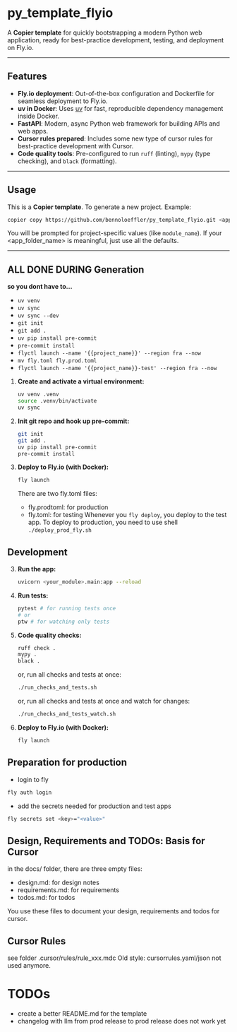# py_template_flyio

A **Copier template** for quickly bootstrapping a modern Python web application, ready for best-practice development, testing, and deployment on Fly.io.

---

## Features

- **Fly.io deployment**: Out-of-the-box configuration and Dockerfile for seamless deployment to Fly.io.
- **uv in Docker**: Uses [uv](https://github.com/astral-sh/uv) for fast, reproducible dependency management inside Docker.
- **FastAPI**: Modern, async Python web framework for building APIs and web apps.
- **Cursor rules prepared**: Includes some new type of cursor rules for best-practice development with Cursor.
- **Code quality tools**: Pre-configured to run `ruff` (linting), `mypy` (type checking), and `black` (formatting).

---

## Usage

This is a **Copier template**. To generate a new project.
Example:

```bash
copier copy https://github.com/bennoloeffler/py_template_flyio.git <app_folder_name>
```

You will be prompted for project-specific values (like `module_name`). If your <app_folder_name> is meaningful, just use all the defaults.

---

## ALL DONE DURING Generation
**so you dont have to...**
  - ```uv venv```
  - ```uv sync```
  - ```uv sync --dev```
  - ```git init```
  - ```git add .```
  - ```uv pip install pre-commit```
  - ```pre-commit install```
  - ```flyctl launch --name '{{project_name}}' --region fra --now```
  - ```mv fly.toml fly.prod.toml```
  - ```flyctl launch --name '{{project_name}}-test' --region fra --now```


1. **Create and activate a virtual environment:**
   ```bash
   uv venv .venv
   source .venv/bin/activate
   uv sync
   ```
1. **Init git repo and hook up pre-commit:**
   ```bash
   git init
   git add .
   uv pip install pre-commit
   pre-commit install
   ```

2. **Deploy to Fly.io (with Docker):**
   ```bash
   fly launch
   ```
   There are two fly.toml files:
   - fly.prodtoml: for production
   - fly.toml: for testing
   Whenever you ```fly deploy```, you deploy to the test app.
   To deploy to production, you need to use shell ```./deploy_prod_fly.sh```

## Development
3. **Run the app:**
   ```bash
   uvicorn <your_module>.main:app --reload
   ```
4. **Run tests:**
   ```bash
   pytest # for running tests once
   # or
   ptw # for watching only tests
   ```
5. **Code quality checks:**
   ```bash
   ruff check .
   mypy .
   black .
   ```
   or, run all checks and tests at once:
   ```bash
   ./run_checks_and_tests.sh
   ```
   or, run all checks and tests at once and watch for changes:
   ```bash
   ./run_checks_and_tests_watch.sh
   ```
6. **Deploy to Fly.io (with Docker):**
   ```bash
   fly launch
   ```

## Preparation for production
- login to fly
```bash
fly auth login
```
- add the secrets needed for production and test apps
```bash
fly secrets set <key>="<value>"
```

## Design, Requirements and TODOs: Basis for Cursor
in the docs/ folder, there are three empty files:
- design.md: for design notes
- requirements.md: for requirements
- todos.md: for todos

You use these files to document your design, requirements and todos for cursor.

## Cursor Rules
see folder .cursor/rules/rule_xxx.mdc
Old style: cursorrules.yaml/json not used anymore.

# TODOs
- create a better README.md for the template
- changelog with llm from prod release to prod release does not work yet